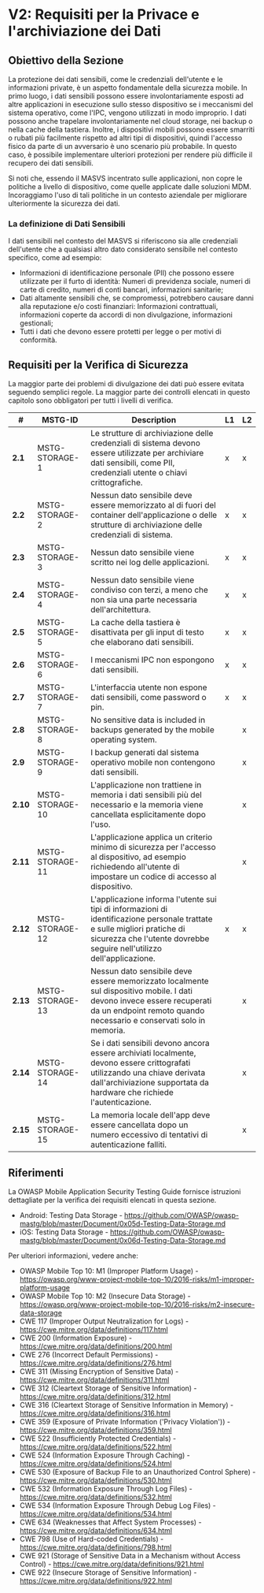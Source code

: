 # V2: Requisiti per la Privace e l'archiviazione dei Dati

## Obiettivo della Sezione

La protezione dei dati sensibili, come le credenziali dell'utente e le informazioni private, è un aspetto fondamentale della sicurezza mobile. In primo luogo, i dati sensibili possono essere involontariamente esposti ad altre applicazioni in esecuzione sullo stesso dispositivo se i meccanismi del sistema operativo, come l'IPC, vengono utilizzati in modo improprio. I dati possono anche trapelare involontariamente nel cloud storage, nei backup o nella cache della tastiera. Inoltre, i dispositivi mobili possono essere smarriti o rubati più facilmente rispetto ad altri tipi di dispositivi, quindi l'accesso fisico da parte di un avversario è uno scenario più probabile. In questo caso, è possibile implementare ulteriori protezioni per rendere più difficile il recupero dei dati sensibili.

Si noti che, essendo il MASVS incentrato sulle applicazioni, non copre le politiche a livello di dispositivo, come quelle applicate dalle soluzioni MDM. Incoraggiamo l'uso di tali politiche in un contesto aziendale per migliorare ulteriormente la sicurezza dei dati.

### La definizione di Dati Sensibili

I dati sensibili nel contesto del MASVS si riferiscono sia alle credenziali dell'utente che a qualsiasi altro dato considerato sensibile nel contesto specifico, come ad esempio:

- Informazioni di identificazione personale (PII) che possono essere utilizzate per il furto di identità:  Numeri di previdenza sociale, numeri di carte di credito, numeri di conti bancari, informazioni sanitarie;
- Dati altamente sensibili che, se compromessi, potrebbero causare danni alla reputazione e/o costi finanziari: Informazioni contrattuali, informazioni coperte da accordi di non divulgazione, informazioni gestionali;
- Tutti i dati che devono essere protetti per legge o per motivi di conformità.

<!-- \pagebreak -->
## Requisiti per la Verifica di Sicurezza

La maggior parte dei problemi di divulgazione dei dati può essere evitata seguendo semplici regole. La maggior parte dei controlli elencati in questo capitolo sono obbligatori per tutti i livelli di verifica.

| # | MSTG-ID | Description | L1 | L2 |
| -- | ---------- | ---------------------- | - | - |
| **2.1** | MSTG-STORAGE-1 | Le strutture di archiviazione delle credenziali di sistema devono essere utilizzate per archiviare dati sensibili, come PII, credenziali utente o chiavi crittografiche. | x | x |
| **2.2** | MSTG-STORAGE-2 | Nessun dato sensibile deve essere memorizzato al di fuori del container dell'applicazione o delle strutture di archiviazione delle credenziali di sistema. | x | x |
| **2.3** | MSTG-STORAGE-3 | Nessun dato sensibile viene scritto nei log delle applicazioni. | x | x |
| **2.4** | MSTG-STORAGE-4 | Nessun dato sensibile viene condiviso con terzi, a meno che non sia una parte necessaria dell'architettura. | x | x |
| **2.5** | MSTG-STORAGE-5 | La cache della tastiera è disattivata per gli input di testo che elaborano dati sensibili. | x | x |
| **2.6** | MSTG-STORAGE-6 | I meccanismi IPC non espongono dati sensibili. | x | x |
| **2.7** | MSTG-STORAGE-7 | L'interfaccia utente non espone dati sensibili, come password o pin. | x | x |
| **2.8** | MSTG-STORAGE-8 | No sensitive data is included in backups generated by the mobile operating system. |   | x |
| **2.9** | MSTG-STORAGE-9 | I backup generati dal sistema operativo mobile non contengono dati sensibili. |  | x |
| **2.10** | MSTG-STORAGE-10 | L'applicazione non trattiene in memoria i dati sensibili più del necessario e la memoria viene cancellata esplicitamente dopo l'uso. |  | x |
| **2.11** | MSTG-STORAGE-11 | L'applicazione applica un criterio minimo di sicurezza per l'accesso al dispositivo, ad esempio richiedendo all'utente di impostare un codice di accesso al dispositivo. |  | x |
| **2.12** | MSTG-STORAGE-12 | L'applicazione informa l'utente sui tipi di informazioni di identificazione personale trattate e sulle migliori pratiche di sicurezza che l'utente dovrebbe seguire nell'utilizzo dell'applicazione. | x | x |
| **2.13** | MSTG-STORAGE-13 | Nessun dato sensibile deve essere memorizzato localmente sul dispositivo mobile. I dati devono invece essere recuperati da un endpoint remoto quando necessario e conservati solo in memoria. |  | x |
| **2.14** | MSTG-STORAGE-14 | Se i dati sensibili devono ancora essere archiviati localmente, devono essere crittografati utilizzando una chiave derivata dall'archiviazione supportata da hardware che richiede l'autenticazione. |  | x |
| **2.15** | MSTG-STORAGE-15 | La memoria locale dell'app deve essere cancellata dopo un numero eccessivo di tentativi di autenticazione falliti. |  | x |

## Riferimenti

La OWASP Mobile Application Security Testing Guide fornisce istruzioni dettagliate per la verifica dei requisiti elencati in questa sezione.

- Android: Testing Data Storage - <https://github.com/OWASP/owasp-mastg/blob/master/Document/0x05d-Testing-Data-Storage.md>
- iOS: Testing Data Storage - <https://github.com/OWASP/owasp-mastg/blob/master/Document/0x06d-Testing-Data-Storage.md>

Per ulteriori informazioni, vedere anche:

- OWASP Mobile Top 10: M1 (Improper Platform Usage) - <https://owasp.org/www-project-mobile-top-10/2016-risks/m1-improper-platform-usage>
- OWASP Mobile Top 10: M2 (Insecure Data Storage) - <https://owasp.org/www-project-mobile-top-10/2016-risks/m2-insecure-data-storage>
- CWE 117 (Improper Output Neutralization for Logs) - <https://cwe.mitre.org/data/definitions/117.html>
- CWE 200 (Information Exposure) - <https://cwe.mitre.org/data/definitions/200.html>
- CWE 276 (Incorrect Default Permissions) - <https://cwe.mitre.org/data/definitions/276.html>
- CWE 311 (Missing Encryption of Sensitive Data) - <https://cwe.mitre.org/data/definitions/311.html>
- CWE 312 (Cleartext Storage of Sensitive Information) - <https://cwe.mitre.org/data/definitions/312.html>
- CWE 316 (Cleartext Storage of Sensitive Information in Memory) - <https://cwe.mitre.org/data/definitions/316.html>
- CWE 359 (Exposure of Private Information ('Privacy Violation')) - <https://cwe.mitre.org/data/definitions/359.html>
- CWE 522 (Insufficiently Protected Credentials) - <https://cwe.mitre.org/data/definitions/522.html>
- CWE 524 (Information Exposure Through Caching) - <https://cwe.mitre.org/data/definitions/524.html>
- CWE 530 (Exposure of Backup File to an Unauthorized Control Sphere) - <https://cwe.mitre.org/data/definitions/530.html>
- CWE 532 (Information Exposure Through Log Files) - <https://cwe.mitre.org/data/definitions/532.html>
- CWE 534 (Information Exposure Through Debug Log Files) - <https://cwe.mitre.org/data/definitions/534.html>
- CWE 634 (Weaknesses that Affect System Processes) - <https://cwe.mitre.org/data/definitions/634.html>
- CWE 798 (Use of Hard-coded Credentials) - <https://cwe.mitre.org/data/definitions/798.html>
- CWE 921 (Storage of Sensitive Data in a Mechanism without Access Control) - <https://cwe.mitre.org/data/definitions/921.html>
- CWE 922 (Insecure Storage of Sensitive Information) - <https://cwe.mitre.org/data/definitions/922.html>
